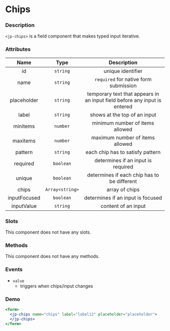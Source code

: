# Chips

### Description

`<jp-chips>` is a field component that makes typed input iterative.

### Attributes

| **Name** | **Type** | **Description** |
| :----: | :----: | :---: |
| id | `string` | unique identifier |
| name | `string` | `required` for native form submission |
| placeholder | `string` | temporary text that appears in an input field before any input is entered |
| label | `string` | shows at the top of an input |
| minitems | `number` | minimum number of items allowed |
| maxitems |  `number` |  maximum number of items allowed |
| pattern | `string` | each chip has to satisfy pattern |
| required | `boolean` | determines if an input is required |
| unique | `boolean` | determines if each chip has to be different | 
| chips |  `Array<string>` | array of chips |
| inputFocused | `boolean` | determines if an input is focused |
| inputValue | `string` | content of an input |


### Slots

This component does not have any slots.

### Methods

This component does not have any methods.

### Events

- `value` 
  - triggers when chips/input changes

### Demo

```jsx live
<form>
  <jp-chips name="chips" label="label12" placeholder="placeholder">
  </jp-chips>
</form>
```
